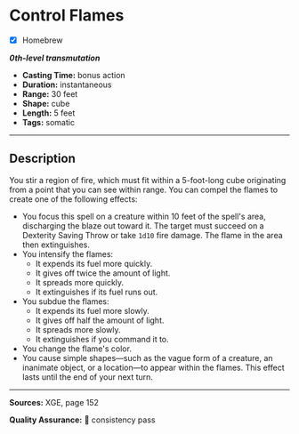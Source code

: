 # Control Flames
- [x] Homebrew

***0th-level transmutation***
- **Casting Time:** bonus action
- **Duration:** instantaneous
- **Range:** 30 feet
- **Shape:** cube
- **Length:** 5 feet
- **Tags:** somatic

---

## Description
You stir a region of fire, which must fit within a 5-foot-long cube originating from a point that you can see within range.
You can compel the flames to create one of the following effects:
- You focus this spell on a creature within 10 feet of the spell's area, discharging the blaze out toward it.
	The target must succeed on a Dexterity Saving Throw or take `1d10` fire damage.
	The flame in the area then extinguishes.
- You intensify the flames:
	- It expends its fuel more quickly.
	- It gives off twice the amount of light.
	- It spreads more quickly.
	- It extinguishes if its fuel runs out.
- You subdue the flames:
	- It expends its fuel more slowly.
	- It gives off half the amount of light.
	- It spreads more slowly.
	- It extinguishes if you command it to.
- You change the flame's color.
- You cause simple shapes—such as the vague form of a creature, an inanimate object, or a location—to appear within the flames.
	This effect lasts until the end of your next turn.

---

**Sources:** XGE, page 152

**Quality Assurance:** :star2: consistency pass
